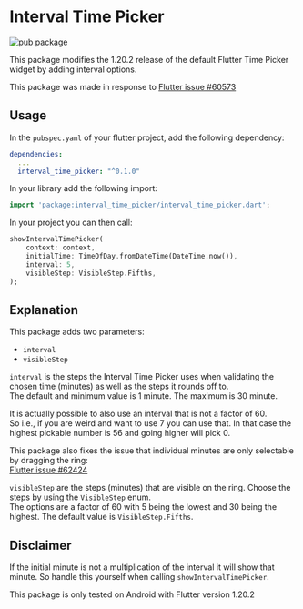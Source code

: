 # Interval Time Picker

[![pub package](https://img.shields.io/pub/v/interval_time_picker.svg?label=interval_time_picker&color=blue)](https://pub.dartlang.org/packages/interval_time_picker)

This package modifies the 1.20.2 release of the default Flutter Time Picker widget by adding interval options.

This package was made in response to [Flutter issue #60573](https://github.com/flutter/flutter/issues/60573)

## Usage

In the `pubspec.yaml` of your flutter project, add the following dependency:

```yaml
dependencies:
  ...
  interval_time_picker: "^0.1.0"
```

In your library add the following import:

```dart
import 'package:interval_time_picker/interval_time_picker.dart';
```

In your project you can then call:

```dart
showIntervalTimePicker(
    context: context,
    initialTime: TimeOfDay.fromDateTime(DateTime.now()),
    interval: 5,
    visibleStep: VisibleStep.Fifths,
);
```

## Explanation

This package adds two parameters:
* `interval`
* `visibleStep`

`interval` is the steps the Interval Time Picker uses when validating the chosen time (minutes) as well as the steps it rounds off to.\
The default and minimum value is 1 minute. The maximum is 30 minute.

It is actually possible to also use an interval that is not a factor of 60.\
So i.e., if you are weird and want to use 7 you can use that. In that case the highest pickable number is 56 and going higher will pick 0.

This package also fixes the issue that individual minutes are only selectable by dragging the ring:\
[Flutter issue #62424](https://github.com/flutter/flutter/issues/62424)

`visibleStep` are the steps (minutes) that are visible on the ring. Choose the steps by using the `VisibleStep` enum.\
The options are a factor of 60 with 5 being the lowest and 30 being the highest. The default value is `VisibleStep.Fifths`.

## Disclaimer

If the initial minute is not a multiplication of the interval it will show that minute.
So handle this yourself when calling `showIntervalTimePicker`.

This package is only tested on Android with Flutter version 1.20.2
